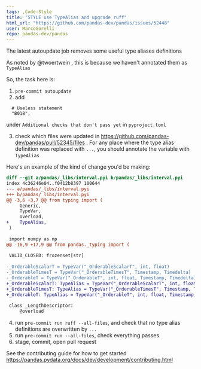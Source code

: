 ```yaml
---
tags: ,Code-Style
title: "STYLE use TypeAlias and upgrade ruff"
html_url: "https://github.com/pandas-dev/pandas/issues/52448"
user: MarcoGorelli
repo: pandas-dev/pandas
---
```


The latest autoupdate job removes some useful type aliases definitions

As noted by @twoertwein , this is because we haven't annotated them as `TypeAlias`

So, the task here is:
1. `pre-commit autoupdate`
2. add
```
  # Useless statement
  "B018",
```
under `Additional checks that don't pass yet` in `pyproject.toml`

3. check which files were updated in https://github.com/pandas-dev/pandas/pull/52345/files . For any place where the type alias definition was replaced with `...`, you should annotate the variable with `TypeAlias`

Here's an example of the kind of change you'd be making:
```diff
diff --git a/pandas/_libs/interval.pyi b/pandas/_libs/interval.pyi
index 4c36246e04..f0412b8397 100644
--- a/pandas/_libs/interval.pyi
+++ b/pandas/_libs/interval.pyi
@@ -3,6 +3,7 @@ from typing import (
     Generic,
     TypeVar,
     overload,
+    TypeAlias,
 )
 
 import numpy as np
@@ -16,9 +17,9 @@ from pandas._typing import (
 
 VALID_CLOSED: frozenset[str]
 
-_OrderableScalarT = TypeVar("_OrderableScalarT", int, float)
-_OrderableTimesT = TypeVar("_OrderableTimesT", Timestamp, Timedelta)
-_OrderableT = TypeVar("_OrderableT", int, float, Timestamp, Timedelta)
+_OrderableScalarT: TypeAlias = TypeVar("_OrderableScalarT", int, float)
+_OrderableTimesT: TypeAlias = TypeVar("_OrderableTimesT", Timestamp, Timedelta)
+_OrderableT: TypeAlias = TypeVar("_OrderableT", int, float, Timestamp, Timedelta)
 
 class _LengthDescriptor:
     @overload
```

4. run `pre-commit run ruff --all-files`, and check that no type alias definitions are overwritten by `...`
5. run `pre-commit run --all-files`, check everything passes
6. stage, commit, open pull request

See the contributing guide for how to get started https://pandas.pydata.org/docs/dev/development/contributing.html